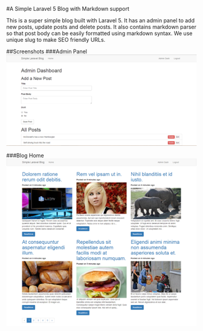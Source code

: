 #A Simple Laravel 5 Blog with Markdown support

This is a super simple blog built with Laravel 5. It has an admin panel to add new posts, update posts and delete posts. It also contains markdown parser so that post body can be easily formatted using markdown syntax. We use unique slug to make SEO friendly URLs.

##Screenshots
###Admin Panel
![](screenshots/admin-screenshot.png?raw=true "Admin-Panel")

###Blog Home
![](screenshots/blog-home.png?raw=true "Blog-Home")
